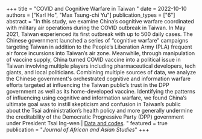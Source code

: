 +++
title = "COVID and Cognitive Warfare in Taiwan "
date = 2022-10-10
authors = ["Karl Ho", "Max Tsung-chi Yu"]
publication_types = ["6"]
abstract = "In this study, we examine China’s cognitive warfare coordinated with military air operations during the COVID outbreak in Taiwan.  In May 2021, Taiwan experienced its first outbreak with up to 500 daily cases.  The Chinese government launched a series of “cognitive warfare” campaigns targeting Taiwan in addition to the People’s Liberation Army (PLA) frequent air force incursions into Taiwan’s air zone.  Meanwhile, through manipulation of vaccine supply, China turned COVID vaccine into a political issue in Taiwan involving multiple players including pharmaceutical developers, tech giants, and local politicians.   Combining multiple sources of data, we analyze the Chinese government's orchestrated cognitive and information warfare efforts targeted at influencing the Taiwan public’s trust in the DPP government as well as its home-developed vaccine. Identifying the patterns of influencing using cognitive and information warfare, we found China’s ultimate goal was to instill skepticism and confusion in Taiwan’s public about the Tsai administration’s health policy and more generally undermine the creditability of the Democratic Progressive Party (DPP) government under President Tsai Ing-wen | [Data and codes](/files/yuho2022cognitive.zip).
"
featured = true
publication = "*Journal of African and Asian Studies*"
+++

